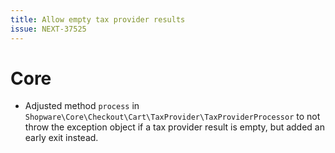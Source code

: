 ```yaml
---
title: Allow empty tax provider results
issue: NEXT-37525
---
```

# Core
* Adjusted method `process` in `Shopware\Core\Checkout\Cart\TaxProvider\TaxProviderProcessor` to not throw the exception object if a tax provider result is empty, but added an early exit instead.
